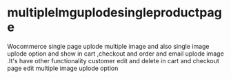 # multipleImguplodesingleproductpage
Wocommerce single page uplode multiple image and also single image uplode option and show in cart ,checkout and order and email uplode image .It's have other functionality customer edit and delete in cart and checkout page edit multiple image uplode option 

